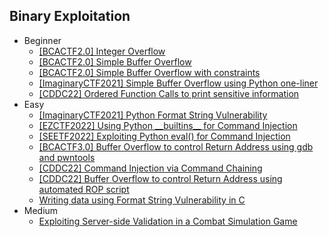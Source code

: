 ## Binary Exploitation
- Beginner
  - [[BCACTF2.0] Integer Overflow](https://github.com/Rookie441/CTF/blob/main/Storage/Writeups/BCACTF2.0_Writeup.md#bca-mart)
  - [[BCACTF2.0] Simple Buffer Overflow](https://github.com/Rookie441/CTF/blob/main/Storage/Writeups/BCACTF2.0_Writeup.md#honors-abcs)
  - [[BCACTF2.0] Simple Buffer Overflow with constraints](https://github.com/Rookie441/CTF/blob/main/Storage/Writeups/BCACTF2.0_Writeup.md#ap-abcs)
  - [[ImaginaryCTF2021] Simple Buffer Overflow using Python one-liner](https://github.com/Rookie441/CTF/blob/main/Storage/Writeups/ImaginaryCTF2021_Writeup.md#stackoverflow)
  - [[CDDC22] Ordered Function Calls to print sensitive information](https://github.com/Rookie441/CTF/blob/main/Storage/Writeups/CDDC22_Writeup.md#uninitialized)
- Easy
  - [[ImaginaryCTF2021] Python Format String Vulnerability](https://github.com/Rookie441/CTF/blob/main/Storage/Writeups/ImaginaryCTF2021_Writeup.md#formatting)
  - [[EZCTF2022] Using Python \_\_builtins_\_ for Command Injection](https://github.com/Rookie441/CTF/blob/main/Storage/Writeups/EZCTF2022_Writeup.md#save-peach)
  - [[SEETF2022] Exploiting Python eval() for Command Injection](https://github.com/Rookie441/CTF/blob/main/Storage/Writeups/SEETF2022_Writeup.md#wayyang)
  - [[BCACTF3.0] Buffer Overflow to control Return Address using gdb and pwntools](https://github.com/Rookie441/CTF/blob/main/Storage/Writeups/BCACTF3.0_Writeup.md#jump-rope)
  - [[CDDC22] Command Injection via Command Chaining](https://github.com/Rookie441/CTF/blob/main/Storage/Writeups/CDDC22_Writeup.md#command-injection)
  - [[CDDC22] Buffer Overflow to control Return Address using automated ROP script](https://github.com/Rookie441/CTF/blob/main/Storage/Writeups/CDDC22_Writeup.md#simple-bof)
  - [Writing data using Format String Vulnerability in C](https://github.com/Rookie441/CTF/blob/main/Categories/Binary%20Exploitation/Easy/format-string-theory/format-string-theory.md#format-string-theory)
- Medium
  - [Exploiting Server-side Validation in a Combat Simulation Game](https://github.com/Rookie441/CTF/blob/main/Categories/Binary%20Exploitation/Medium/slay-the-dragon/slay-the-dragon.pdf)
